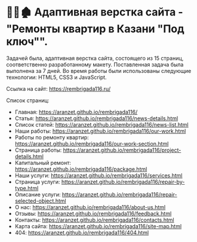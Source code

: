 # 👷‍♂️🏚️ Адаптивная верстка сайта - "Ремонты квартир в Казани "Под ключ"".

Задачей была, адаптивная верстка сайта, состоящего из 15 страниц, соответственно разработанному макету. Поставленная задача была выполнена за 7 дней. Во время работы были использованы следующие технологии: HTML5, CSS3 и JavaScript.

Ссылка на сайт: https://rembrigada116.ru/

Список страниц:

- Главная: https://aranzet.github.io/rembrigada116/
- Статья: https://aranzet.github.io/rembrigada116/news-details.html
- Список статей: https://aranzet.github.io/rembrigada116/news-list.html
- Наши работы: https://aranzet.github.io/rembrigada116/our-work.html
- Работы по ремонту квартир: https://aranzet.github.io/rembrigada116/our-work-section.html
- Страница работы: https://aranzet.github.io/rembrigada116/project-details.html
- Капитальный ремонт: https://aranzet.github.io/rembrigada116/package.html
- Наши услуги: https://aranzet.github.io/rembrigada116/services.html
- Страница услуги: https://aranzet.github.io/rembrigada116/repair-by-type.html
- Описание услуги: https://aranzet.github.io/rembrigada116/repair-selected-object.html
- О нас: https://aranzet.github.io/rembrigada116/about-us.html
- Отзывы: https://aranzet.github.io/rembrigada116/feedback.html
- Контакты: https://aranzet.github.io/rembrigada116/contacts.html
- Карта сайта: https://aranzet.github.io/rembrigada116/site-map.html
- 404: https://aranzet.github.io/rembrigada116/404.html

